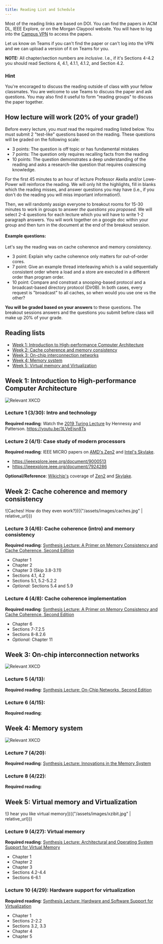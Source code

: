 ```yaml
---
title: Reading List and Schedule
---
```


Most of the reading links are based on DOI.
You can find the papers in ACM DL, IEEE Explore, or on the Morgan Claypool website.
You will have to log into the [Campus VPN](https://www.library.ucdavis.edu/service/connect-from-off-campus/https://www.library.ucdavis.edu/service/connect-from-off-campus/) to access the papers.

Let us know on Teams if you can't find the paper or can't log into the VPN and we can upload a version of it on Teams for you.

**NOTE:** All chapter/section numbers are *inclusive*.
I.e., if it's Sections 4-4.2 you should read Sections 4, 4.1, 4.1.1, 4.1.2, and Section 4.2.

### Hint

You're encoraged to discuss the reading outside of class with your fellow classmates.
You are welcome to use Teams to discuss the paper and ask questions.
You may also find it useful to form "reading groups" to discuss the paper together.

## How lecture will work (20% of your grade!)

Before every lecture, you *must* read the required reading listed below.
You must submit 2 "test-like" questions based on the reading.
These questions will be graded on the following scale:

* 3 points: The question is off topic or has fundamental mistakes
* 7 points: The question only requires recalling facts from the reading
* 10 points: The question demonstrates a deep understanding of the reading and asks a research-like question that requires coalescing knowledge.

For the first 45 minutes to an hour of lecture Professor Akella and/or Lowe-Power will reinforce the reading.
We will only hit the highlights, fill in blanks which the reading misses, and answer questions you may have (i.e., if you don't do the reading you will miss important information!).

Then, we will randomly assign everyone to breakout rooms for 15-30 minutes to work in groups to answer *the questions you proposed*.
We will select 2-4 questions for each lecture which you will have to write 1-2 paragraph answers.
You will work together on a google doc within your group and then turn in the document at the end of the breakout session.

#### Example questions:

Let's say the reading was on cache coherence and memory consistency.

* 3 point: Explain why cache coherence only matters for out-of-order cores.
* 7 point: Give an example thread interleaving which is a valid sequentially consistent order where a load and a store are executed in a different order than program order.
* 10 point: Compare and constrast a snooping-based protocol and a broadcast-based directory protocol (Dir0B). In both cases, every request is "broadcast" to all caches, so when would you use one vs the other?

**You will be graded based on your answers** to these questions.
The breakout sessions answers and the questions you submit before class will make up 20% of your grade.

## Reading lists

* [Week 1: Introduction to High-performance Computer Architecture](#week-1-introduction-to-high-performance-computer-architecture)
* [Week 2: Cache coherence and memory consistency](#week-2-cache-coherence-and-memory-consistency)
* [Week 3: On-chip interconnection networks](#week-3-on-chip-interconnection-networks)
* [Week 4: Memory system](#week-4-memory-system)
* [Week 5: Virtual memory and Virtualization](#week-5-virtual-memory-and-virtualization)

## Week 1: Introduction to High-performance Computer Architecture

![Relevant XKCD](https://imgs.xkcd.com/comics/efficiency.png)

### Lecture 1 (3/30): Intro and technology

**Required reading**: Watch the [2019 Turing Lecture](https://youtu.be/3LVeEjsn8Ts) by Hennessy and Patterson. <https://youtu.be/3LVeEjsn8Ts>

### Lecture 2 (4/1): Case study of modern processors

**Required reading**: IEEE MICRO papers on [AMD's Zen2](https://ieeexplore.ieee.org/document/9000513) and [Intel's Skylake](https://ieeexplore.ieee.org/document/7924286).

* <https://ieeexplore.ieee.org/document/9000513>
* <https://ieeexplore.ieee.org/document/7924286>

**Optional/Reference**: [Wikichip's](https://en.wikichip.org/wiki/WikiChip) coverage of [Zen2](https://en.wikichip.org/wiki/amd/microarchitectures/zen_2) and [Skylake](https://en.wikichip.org/wiki/intel/microarchitectures/skylake_(client)).

## Week 2: Cache coherence and memory consistency

![Caches! How do they even work?]({{"/assets/images/caches.jpg" | relative_url}})

### Lecture 3 (4/6): Cache coherence (intro) and memory consistency

**Required reading**: [Synthesis Lecture: A Primer on Memory Consistency and Cache Coherence, Second Edition](https://www.morganclaypool.com/doi/abs/10.2200/S00962ED2V01Y201910CAC049)

* Chapter 1
* Chapter 2
* Chapter 3 (Skip 3.8-3.11)
* Sections 4.1, 4.2
* Sections 5.1, 5.2-5.2.2
* *Optional:* Sections 5.4 and 5.9

### Lecture 4 (4/8): Cache coherence implementation

**Required reading**: [Synthesis Lecture: A Primer on Memory Consistency and Cache Coherence, Second Edition](https://www.morganclaypool.com/doi/abs/10.2200/S00962ED2V01Y201910CAC049)

* Chapter 6
* Sections 7-7.2.5
* Sections 8-8.2.6
* *Optional:* Chapter 11

## Week 3: On-chip interconnection networks

![Relevant XKCD](https://imgs.xkcd.com/comics/networking_problems.png)

### Lecture 5 (4/13):

**Required reading**: [Synthesis Lecture: On-Chip Networks, Second Edition](https://www.morganclaypool.com/doi/abs/10.2200/S00772ED1V01Y201704CAC040)

### Lecture 6 (4/15):

**Required reading**:

## Week 4: Memory system

![Relevant XKCD](https://imgs.xkcd.com/comics/kilobyte.png)

### Lecture 7 (4/20):

**Required reading**: [Synthesis Lecture: Innovations in the Memory System](https://www.morganclaypool.com/doi/abs/10.2200/S00933ED1V01Y201906CAC048)

### Lecture 8 (4/22):

**Required reading**:

## Week 5: Virtual memory and Virtualization

![I hear you like virtual memory]({{"/assets/images/xzibit.jpg" | relative_url}})

### Lecture 9 (4/27): Virtual memory

**Required reading**: [Synthesis Lecture: Architectural and Operating System Support for Virtual Memory](https://www.morganclaypool.com/doi/abs/10.2200/S00795ED1V01Y201708CAC042)

* Chapter 1
* Chapter 2
* Chapter 3
* Sections 4.2-4.4
* Sections 6-6.1

### Lecture 10 (4/29): Hardware support for virtualization

**Required reading**: [Synthesis Lecture: Hardware and Software Support for Virtualization](https://www.morganclaypool.com/doi/abs/10.2200/S00754ED1V01Y201701CAC038)

* Chapter 1
* Sections 2-2.2
* Sections 3.2, 3.3
* Chapter 4
* Chapter 5
